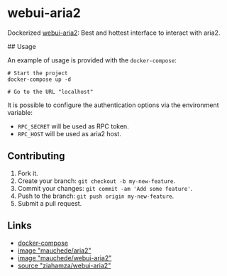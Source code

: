 # webui-aria2

Dockerized [webui-aria2](https://hub.docker.com/r/mauchede/webui-aria2/): Best and hottest interface to interact with aria2.

## Usage

An example of usage is provided with the `docker-compose`:

```
# Start the project
docker-compose up -d

# Go to the URL "localhost"
```

It is possible to configure the authentication options via the environment variable:
* `RPC_SECRET` will be used as RPC token.
* `RPC_HOST` will be used as aria2 host.

## Contributing

1. Fork it.
2. Create your branch: `git checkout -b my-new-feature`.
3. Commit your changes: `git commit -am 'Add some feature'`.
4. Push to the branch: `git push origin my-new-feature`.
5. Submit a pull request.

## Links

* [docker-compose](https://docs.docker.com/compose/)
* [image "mauchede/aria2"](https://hub.docker.com/r/mauchede/aria2/)
* [image "mauchede/webui-aria2"](https://hub.docker.com/r/mauchede/webui-aria2/)
* [source "ziahamza/webui-aria2"](https://github.com/ziahamza/webui-aria2)
